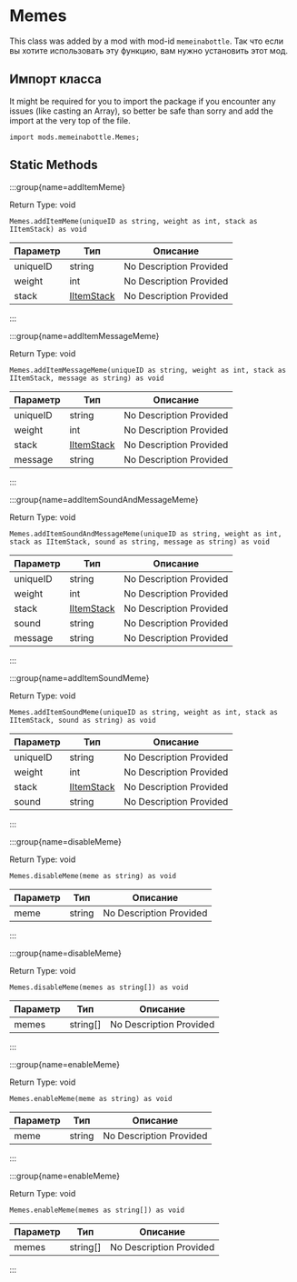 # Memes

This class was added by a mod with mod-id `memeinabottle`. Так что если вы хотите использовать эту функцию, вам нужно установить этот мод.

## Импорт класса

It might be required for you to import the package if you encounter any issues (like casting an Array), so better be safe than sorry and add the import at the very top of the file.
```zenscript
import mods.memeinabottle.Memes;
```


## Static Methods

:::group{name=addItemMeme}

Return Type: void

```zenscript
Memes.addItemMeme(uniqueID as string, weight as int, stack as IItemStack) as void
```

| Параметр | Тип                                         | Описание                |
| -------- | ------------------------------------------- | ----------------------- |
| uniqueID | string                                      | No Description Provided |
| weight   | int                                         | No Description Provided |
| stack    | [IItemStack](/vanilla/api/items/IItemStack) | No Description Provided |


:::

:::group{name=addItemMessageMeme}

Return Type: void

```zenscript
Memes.addItemMessageMeme(uniqueID as string, weight as int, stack as IItemStack, message as string) as void
```

| Параметр | Тип                                         | Описание                |
| -------- | ------------------------------------------- | ----------------------- |
| uniqueID | string                                      | No Description Provided |
| weight   | int                                         | No Description Provided |
| stack    | [IItemStack](/vanilla/api/items/IItemStack) | No Description Provided |
| message  | string                                      | No Description Provided |


:::

:::group{name=addItemSoundAndMessageMeme}

Return Type: void

```zenscript
Memes.addItemSoundAndMessageMeme(uniqueID as string, weight as int, stack as IItemStack, sound as string, message as string) as void
```

| Параметр | Тип                                         | Описание                |
| -------- | ------------------------------------------- | ----------------------- |
| uniqueID | string                                      | No Description Provided |
| weight   | int                                         | No Description Provided |
| stack    | [IItemStack](/vanilla/api/items/IItemStack) | No Description Provided |
| sound    | string                                      | No Description Provided |
| message  | string                                      | No Description Provided |


:::

:::group{name=addItemSoundMeme}

Return Type: void

```zenscript
Memes.addItemSoundMeme(uniqueID as string, weight as int, stack as IItemStack, sound as string) as void
```

| Параметр | Тип                                         | Описание                |
| -------- | ------------------------------------------- | ----------------------- |
| uniqueID | string                                      | No Description Provided |
| weight   | int                                         | No Description Provided |
| stack    | [IItemStack](/vanilla/api/items/IItemStack) | No Description Provided |
| sound    | string                                      | No Description Provided |


:::

:::group{name=disableMeme}

Return Type: void

```zenscript
Memes.disableMeme(meme as string) as void
```

| Параметр | Тип    | Описание                |
| -------- | ------ | ----------------------- |
| meme     | string | No Description Provided |


:::

:::group{name=disableMeme}

Return Type: void

```zenscript
Memes.disableMeme(memes as string[]) as void
```

| Параметр | Тип      | Описание                |
| -------- | -------- | ----------------------- |
| memes    | string[] | No Description Provided |


:::

:::group{name=enableMeme}

Return Type: void

```zenscript
Memes.enableMeme(meme as string) as void
```

| Параметр | Тип    | Описание                |
| -------- | ------ | ----------------------- |
| meme     | string | No Description Provided |


:::

:::group{name=enableMeme}

Return Type: void

```zenscript
Memes.enableMeme(memes as string[]) as void
```

| Параметр | Тип      | Описание                |
| -------- | -------- | ----------------------- |
| memes    | string[] | No Description Provided |


:::

